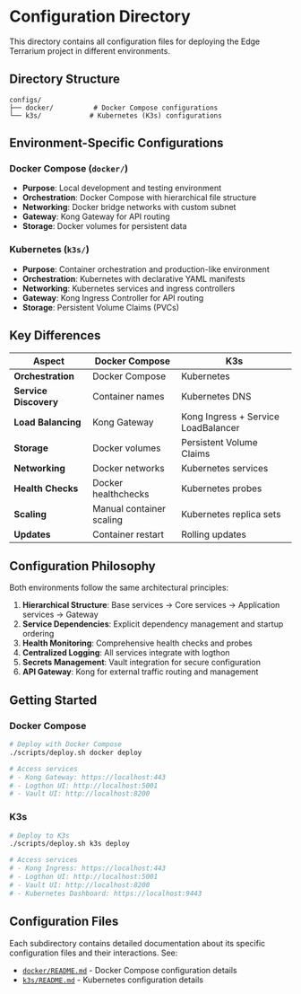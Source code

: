# Configuration Directory

This directory contains all configuration files for deploying the Edge Terrarium project in different environments.

## Directory Structure

```
configs/
├── docker/          # Docker Compose configurations
└── k3s/            # Kubernetes (K3s) configurations
```

## Environment-Specific Configurations

### Docker Compose (`docker/`)
- **Purpose**: Local development and testing environment
- **Orchestration**: Docker Compose with hierarchical file structure
- **Networking**: Docker bridge networks with custom subnet
- **Gateway**: Kong Gateway for API routing
- **Storage**: Docker volumes for persistent data

### Kubernetes (`k3s/`)
- **Purpose**: Container orchestration and production-like environment
- **Orchestration**: Kubernetes with declarative YAML manifests
- **Networking**: Kubernetes services and ingress controllers
- **Gateway**: Kong Ingress Controller for API routing
- **Storage**: Persistent Volume Claims (PVCs)

## Key Differences

| Aspect | Docker Compose | K3s |
|--------|---------------|-----|
| **Orchestration** | Docker Compose | Kubernetes |
| **Service Discovery** | Container names | Kubernetes DNS |
| **Load Balancing** | Kong Gateway | Kong Ingress + Service LoadBalancer |
| **Storage** | Docker volumes | Persistent Volume Claims |
| **Networking** | Docker networks | Kubernetes services |
| **Health Checks** | Docker healthchecks | Kubernetes probes |
| **Scaling** | Manual container scaling | Kubernetes replica sets |
| **Updates** | Container restart | Rolling updates |

## Configuration Philosophy

Both environments follow the same architectural principles:

1. **Hierarchical Structure**: Base services → Core services → Application services → Gateway
2. **Service Dependencies**: Explicit dependency management and startup ordering
3. **Health Monitoring**: Comprehensive health checks and probes
4. **Centralized Logging**: All services integrate with logthon
5. **Secrets Management**: Vault integration for secure configuration
6. **API Gateway**: Kong for external traffic routing and management

## Getting Started

### Docker Compose
```bash
# Deploy with Docker Compose
./scripts/deploy.sh docker deploy

# Access services
# - Kong Gateway: https://localhost:443
# - Logthon UI: http://localhost:5001
# - Vault UI: http://localhost:8200
```

### K3s
```bash
# Deploy to K3s
./scripts/deploy.sh k3s deploy

# Access services
# - Kong Ingress: https://localhost:443
# - Logthon UI: http://localhost:5001
# - Vault UI: http://localhost:8200
# - Kubernetes Dashboard: https://localhost:9443
```

## Configuration Files

Each subdirectory contains detailed documentation about its specific configuration files and their interactions. See:

- [`docker/README.md`](docker/README.md) - Docker Compose configuration details
- [`k3s/README.md`](k3s/README.md) - Kubernetes configuration details
